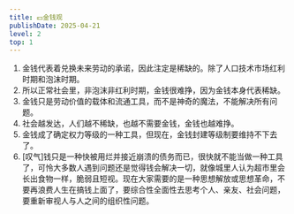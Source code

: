 ```yaml
---
title: 💵金钱观
publishDate: 2025-04-21
level: 2
top: 1
---
```


1. 金钱代表着兑换未来劳动的承诺，因此注定是稀缺的。除了人口技术市场红利时期和泡沫时期。
2. 所以正常社会里，非泡沫非红利时期，金钱很难挣，因为金钱本身代表稀缺。
3. 金钱只是劳动价值的载体和流通工具，而不是神奇的魔法，不能解决所有问题。
4. 社会越发达，人们越不稀缺，也越不需要金钱，金钱也越难挣。
5. 金钱成了确定权力等级的一种工具，但现在，金钱封建等级制要维持不下去了。
6. [叹气]钱只是一种快被用烂并接近崩溃的债务而已，很快就不能当做一种工具了，可怜大多数人遇到问题还是觉得钱会解决一切，就像城里人认为超市里会长出食物一样，脆弱且短视。现在大家需要的是一种思想解放或思想革命，不要再浪费人生在搞钱上面了，要综合性全面性去思考个人、亲友、社会问题，要重新审视人与人之间的组织性问题。
